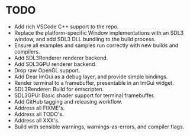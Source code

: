 # TODO

- Add rich VSCode C++ support to the repo.
- Replace the platform-specific Window implementations with an SDL3 window, and add SDL3 DLL bundling to the build process.
- Ensure all examples and samples run correctly with new builds and compilers.
- Add SDL3Renderer renderer backend.
- Add SDL3GPU renderer backend.
- Drop raw OpenGL support.
- Add Dear ImGui as a debug layer, and provide simple bindings.
- Render terminal to a framebuffer, presentable in an ImGui widget.
- SDL3Renderer: Build for emscripten.
- SDL3GPU: Basic shader support for terminal framebuffer.
- Add GitHub tagging and releasing workflow.
- Address all FIXME's.
- Address all TODO's.
- Address all XXX's.
- Build with sensible warnings, warnings-as-errors, and compiler flags.
